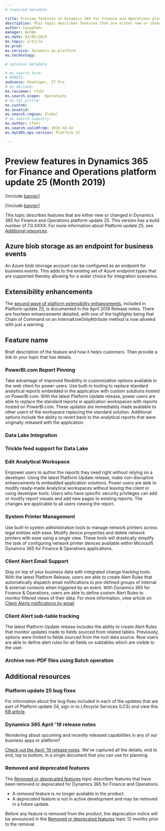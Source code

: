 ```yaml
---
# required metadata

title: Preview features in Dynamics 365 for Finance and Operations platform update 25 (Month 2019)
description: This topic describes features that are either new or changed in Dynamics 365 for Finance and Operation platform update 25 (Month 2019). 
author: tonyafehr
manager: AnnBe
ms.date: 03/05/2019
ms.topic: article
ms.prod: 
ms.service: dynamics-ax-platform
ms.technology: 

# optional metadata

# ms.search.form: 
# ROBOTS: 
audience: Developer, IT Pro
# ms.devlang: 
ms.reviewer: tfehr
ms.search.scope:  Operations
# ms.tgt_pltfrm: 
ms.custom: 
ms.assetid:
ms.search.region: Global
# ms.search.industry: 
ms.author: tfehr
ms.search.validFrom: 2019-XX-XX
ms.dyn365.ops.version: Platform 25

---
```

# Preview features in Dynamics 365 for Finance and Operations platform update 25 (Month 2019)

[!include [banner](../includes/banner.md)]

[!include [banner](../includes/preview-banner.md)]

This topic describes features that are either new or changed in Dynamics 365 for Finance and Operations platform update 25. This version has a build number of 7.0.XXXX. For more information about Platform update 25, see [Additional resources](whats-new-platform-25.md#additional-resources).

## Azure blob storage as an endpoint for business events
An Azure blob strorage account can be configured as an endpoint for business events. This adds to the existing set of Azure endpoint types that are supported thereby allowing for a wider choice for integration scenarios.

## Extensibility enhancements
The [second wave of platform extensibility enhancements](https://docs.microsoft.com/en-us/business-applications-release-notes/April19/dynamics365-finance-operations/platform-extensibility2), included in Platform update 25, is documented in the April 2019 Release notes. There are fourteen enhancements detailed, with one of the highlights being that Chain of Command on an InternalUseOnlyAttribute method is now allowed with just a warning.

## Feature name
Brief description of the feature and how it helps customers.  Then provide a link to your topic that has details.

### PowerBI.com Report Pinning
Take advantage of improved flexibility in customization options available in the web client for power users. Use built-in tooling to replace standard analytical reports embedded in the application with custom solutions hosted on PowerBI.com. With the latest Platform Update release, power users are able to replace the standard reports in application workspaces with reports hosted on PowerBI.com.  These updates are immediately made available to other users of the workspace replacing the standard solution. Additional options include the ability to revert back to the analytical reports that were originally released with the application.

### Data Lake Integration

### Trickle feed support for Data Lake

### Edit Analytical Workspace
Empower users to author the reports they need right without relying on a developer. Using the latest Platform Update release, make non-disruptive enhancements to embedded application solutions. Power users are able to modify ready-made Analytical workspaces without leaving the client or using developer tools. Users who have specific security privileges can add or modify report visuals and add new pages to existing reports. The changes are applicable to all users viewing the report.

### System Printer Management
Use built-in system administration tools to manage network printers across legal entities with ease. Modify device properties and delete network printers with ease using a single view. These tools will drastically simplify the task of configuring network printer devices available within Microsoft Dynamics 365 for Finance & Operations applications.

### Client Alert Email Support
Stay on top of your business data with integrated change tracking tools. With the latest Platform Release, users are able to create Alert Rules that automatically dispatch email notifications to pre-defined groups of internal & external contacts when triggered by an event. With Dynamics 365 for Finance & Operations, users are able to define custom Alert Rules to monitor filtered views of their data. 
For more information, view article on [Client Alerts notifications by email](https://docs.microsoft.com/en-us/dynamics365/unified-operations/fin-and-ops/get-started/alert-email-notifications)

### Client Alert sub-table tracking
The latest Platform Update release includes the ability to create Alert Rules that monitor updates made to fields sourced from related tables. Previously, options were limited to fields sourced from the root data source. Now users are able to define alert rules for all fields on subtables which are visible to the user.

### Archive non-PDF files using Batch operation


## Additional resources

### Platform update 25 bug fixes
For information about the bug fixes included in each of the updates that are part of Platform update 24, sign in to Lifecycle Services (LCS) and view this [KB article](https://fix.lcs.dynamics.com).

### Dynamics 365 April '19 release notes
Wondering about upcoming and recently released capabilities in any of our business apps or platform?

[Check out the April '19 release notes](https://docs.microsoft.com/en-us/business-applications-release-notes/April19/index). We've captured all the details, end to end, top to bottom, in a single document that you can use for planning.

### Removed and deprecated features
The [Removed or deprecated features](../../dev-itpro/migration-upgrade/deprecated-features.md) topic describes features that have been removed or deprecated for Dynamics 365 for Finance and Operations.

- A *removed* feature is no longer available in the product.
- A *deprecated* feature is not in active development and may be removed in a future update.

Before any feature is removed from the product, the deprecation notice will be announced in the [Removed or deprecated features](../../dev-itpro/migration-upgrade/deprecated-features.md) topic 12 months prior to the removal.
